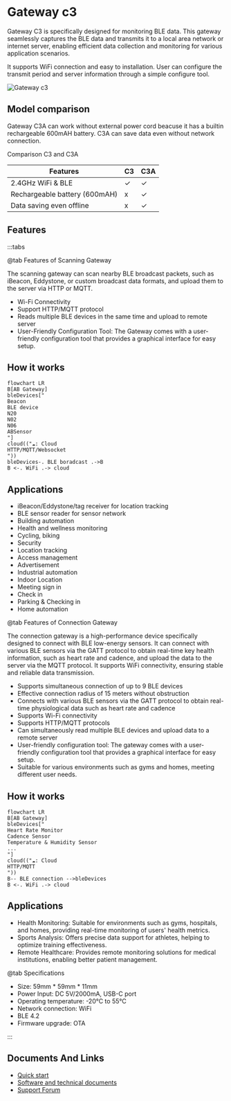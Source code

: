 # Gateway c3 #

Gateway C3 is specifically designed for monitoring BLE data. This gateway seamlessly captures the BLE data and transmits it to a local area network or internet server, enabling efficient data collection and monitoring for various application scenarios.

It supports WiFi connection and easy to installation. User can configure the transmit period and server information through a simple configure tool.

![Gateway c3](https://i1.aprbrother.com/gw-c3.jpg-640.jpg)

## Model comparison ##

Gateway C3A can work without external power cord beacuse it has a builtin rechargeable 600mAH battery. C3A can save data even without network connection.

Comparison C3 and C3A

| Features                       | C3  | C3A    |
| ------------------------------ | --- | ------ |
| 2.4GHz WiFi & BLE              | ✓   | ✓      |
| Rechargeable battery (600mAH)  | x   | ✓      |
| Data saving even offline       | x   | ✓      |

## Features ##

:::tabs

@tab Features of Scanning Gateway

The scanning gateway can scan nearby BLE broadcast packets, such as iBeacon, Eddystone, or custom broadcast data formats, and upload them to the server via HTTP or MQTT.

- Wi-Fi Connectivity
- Support HTTP/MQTT protocol
- Reads multiple BLE devices in the same time and upload to remote server
- User-Friendly Configuration Tool: The Gateway comes with a user-friendly configuration tool that provides a graphical interface for easy setup.

## How it works ##

```mermaid
flowchart LR
B[AB Gateway]
bleDevices["
Beacon
BLE device
N20
N02
N06
ABSensor
"]
cloud(("☁️: Cloud
HTTP/MQTT/Websocket
"))
bleDevices-. BLE boradcast .->B
B <-. WiFi .-> cloud
```
## Applications ##

- iBeacon/Eddystone/tag receiver for location tracking
- BLE sensor reader for sensor network
- Building automation
- Health and wellness monitoring
- Cycling, biking
- Security
- Location tracking
- Access management
- Advertisement
- Industrial automation
- Indoor Location
- Meeting sign in
- Check in
- Parking & Checking in
- Home automation

@tab Features of Connection Gateway

The connection gateway is a high-performance device specifically designed to connect with BLE low-energy sensors. It can connect with various BLE sensors via the GATT protocol to obtain real-time key health information, such as heart rate and cadence, and upload the data to the server via the MQTT protocol. It supports WiFi connectivity, ensuring stable and reliable data transmission.

* Supports simultaneous connection of up to 9 BLE devices
* Effective connection radius of 15 meters without obstruction
* Connects with various BLE sensors via the GATT protocol to obtain real-time physiological data such as heart rate and cadence
* Supports Wi-Fi connectivity
* Supports HTTP/MQTT protocols
* Can simultaneously read multiple BLE devices and upload data to a remote server
* User-friendly configuration tool: The gateway comes with a user-friendly configuration tool that provides a graphical interface for easy setup.
* Suitable for various environments such as gyms and homes, meeting different user needs.

## How it works ##

```mermaid
flowchart LR
B[AB Gateway]
bleDevices["
Heart Rate Monitor
Cadence Sensor
Temperature & Humidity Sensor
...
"]
cloud(("☁️: Cloud
HTTP/MQTT
"))
B-- BLE connection -->bleDevices
B <-. WiFi .-> cloud
```

## Applications ##

* Health Monitoring: Suitable for environments such as gyms, hospitals, and homes, providing real-time monitoring of users' health metrics.
* Sports Analysis: Offers precise data support for athletes, helping to optimize training effectiveness.
* Remote Healthcare: Provides remote monitoring solutions for medical institutions, enabling better patient management.

@tab Specifications

- Size: 59mm * 59mm * 11mm
- Power Input: DC 5V/2000mA, USB-C port
- Operating temperature: -20°C to 55°C
- Network connection: WiFi
- BLE 4.2
- Firmware upgrade: OTA

:::

## Documents And Links ##

- [Quick start](gwc3/quickstart.md)
- [Software and technical documents](gwc3/tech.md)
- [Support Forum](https://bbs.aprbrother.com/c/wifi)
